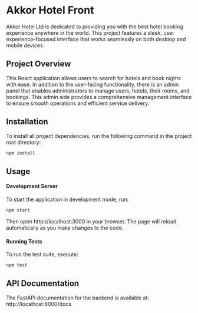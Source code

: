 # Akkor Hotel Front

Akkor Hotel Ltd is dedicated to providing you with the best hotel booking experience anywhere in the world. This project features a sleek, user experience–focused interface that works seamlessly on both desktop and mobile devices.

## Project Overview

This React application allows users to search for hotels and book nights with ease. In addition to the user-facing functionality, there is an admin panel that enables administrators to manage users, hotels, their rooms, and bookings. This admin side provides a comprehensive management interface to ensure smooth operations and efficient service delivery.

## Installation

To install all project dependencies, run the following command in the project root directory:
```bash
npm install
```

## Usage

#### Development Server

To start the application in development mode, run:
```bash
npm start
```

Then open http://localhost:3000 in your browser. The page will reload automatically as you make changes to the code.

#### Running Tests

To run the test suite, execute:
```bash
npm test
```

## API Documentation

The FastAPI documentation for the backend is available at:
http://localhost:8000/docs